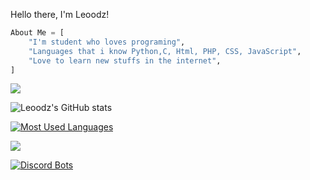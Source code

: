 Hello there, I'm Leoodz!
```py
About Me = [
    "I'm student who loves programing",
    "Languages that i know Python,C, Html, PHP, CSS, JavaScript",
    "Love to learn new stuffs in the internet",
]
```

![](https://komarev.com/ghpvc/?username=leoodz)

![Leoodz's GitHub stats](https://github-readme-stats.vercel.app/api?username=leoodz&show_icons=true&theme=dracula)

[![Most Used Languages](https://github-readme-stats.vercel.app/api/top-langs/?username=leoodz&layout=compact&theme=dracula)](https://github.com/leoodz/github-readme-stats)

![](https://dcbadge.vercel.app/api/shield/348314340690100225)

[![Discord Bots](https://top.gg/api/widget/856174195787300905.svg)](https://top.gg/bot/856174195787300905)
